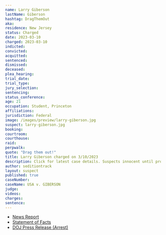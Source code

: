 ```yaml
---
name: Larry Giberson
lastName: Giberson
hashtag: DragThemOut
aka:
residence: New Jersey
status: Charged
date: 2023-03-10
charged: 2023-03-10
indicted:
convicted:
acquitted:
sentenced:
dismissed:
deceased:
plea_hearing:
trial_date:
trial_type:
jury_selection:
sentencing:
status_conference:
age: 21
occupation: Student, Princeton
affiliations:
jurisdiction: Federal
image: /images/preview/larry-giberson.jpg
suspect: larry-giberson.jpg
booking:
courtroom:
courthouse:
raid:
perpwalk:
quote: "Drag them out!"
title: Larry Giberson charged on 3/10/2023
description: Click for latest case details. Suspects innocent until proven guilty.
author: seditiontrack
layout: suspect
published: true
caseNumber:
caseName: USA v. GIBERSON
judge:
videos:
charges:
sentence:
---
```


- [News Report](https://www.cbsnews.com/news/larry-giberson-princeton-student-charged-jan-6-capitol-attack/)
- [Statement of Facts](https://storage.courtlistener.com/recap/gov.uscourts.dcd.253038/gov.uscourts.dcd.253038.1.1.pdf)
- [DOJ Press Release (Arrest)](https://www.justice.gov/usao-dc/pr/new-jersey-man-arrested-felony-and-misdemeanor-charges-actions-lower-west-terrace-during)
